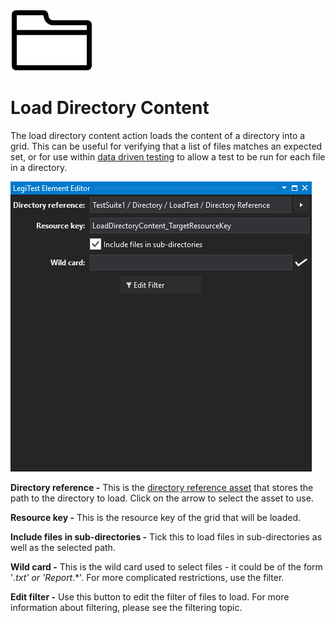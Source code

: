﻿![](images/DirectoryIcon.png)

# Load Directory Content



The load directory content action loads the content of a directory into a grid. This can be useful for verifying that a list of files matches an expected set, or for use within [data driven testing](DataDrivenTesting.md) to allow a test to be run for each file in a directory.

![](images/DirectoryLoadAction.png)





**Directory reference -** This is the [directory reference asset](DirectoryReference.md) that stores the path to the directory to load. Click on the arrow to select the asset to use.



**Resource key -** This is the resource key of the grid that will be loaded.



**Include files in sub-directories -** Tick this to load files in sub-directories as well as the selected path.



**Wild card -** This is the wild card used to select files - it could be of the form '*.txt' or 'Report*.*'. For more complicated restrictions, use the filter.



**Edit filter -** Use this button to edit the filter of files to load. For more information about filtering, please see the filtering topic.
